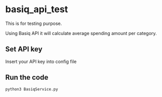 # basiq_api_test
This is for testing purpose.

Using Basiq API it will calculate average spending amount per category.

## Set API key
Insert your API key into config file

## Run the code
```
python3 BasiqService.py
```